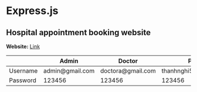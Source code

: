 # Express.js
<h2>Hospital appointment booking website</h2>
<b>Website:</b>
<a href="http://dlsg.herokuapp.com/" target="_blank" >Link</a>
 <table>
      <thead>
      <tr>
      <th></th>
      <th>Admin</th>
      <th>Doctor</th>
      <th>Patient</th>
      </tr>
      </thead>
      <tbody>
        <tr>
        <td>Username</td>
        <td>admin@gmail.com</td>
        <td>doctora@gmail.com</td>
        <td>thanhnghi591@gmail.com</td>
        </tr>
         <tr>
        <td>Password</td>
        <td>123456</td>
       <td>123456</td>
        <td>123456</td>
        </tr>
      </tbody>
</table>

